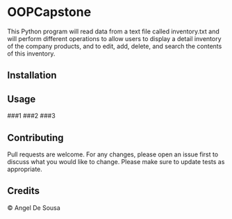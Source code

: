 # OOPCapstone
This Python program will read data from a text file called inventory.txt and will perform different operations to allow users to display a detail inventory of the company products, and to edit, add, delete, and search the contents of this inventory.
## Installation
## Usage
###1
###2
###3
## Contributing
Pull requests are welcome. For any changes, please open an issue first to discuss what you would like to change.
Please make sure to update tests as appropriate.
## Credits
© Angel De Sousa
